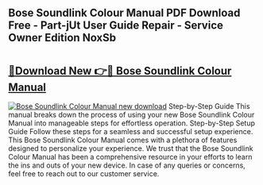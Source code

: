 ## Bose Soundlink Colour Manual PDF Download Free - Part-jUt User Guide Repair - Service Owner Edition NoxSb

# <h2><a href="http://bc38070.oget.top/?id=Bose+Soundlink+Colour+Manual">🔗Download New 👉🔴 Bose Soundlink Colour Manual</a></h2>

[![Bose Soundlink Colour Manual new download](https://i.imgur.com/5g1atiW.png)](http://bc38070.oget.top/?id=Bose+Soundlink+Colour+Manual)
Step-by-Step Guide This manual breaks down the process of using your new Bose Soundlink Colour Manual into manageable steps for effortless operation. Step-by-Step Setup Guide Follow these steps for a seamless and successful setup experience. This Bose Soundlink Colour Manual comes with a plethora of features designed to personalize your experience. We trust that the Bose Soundlink Colour Manual has been a comprehensive resource in your efforts to learn the ins and outs of your new device. In case of any queries or concerns, feel free to reach out to our customer service.
